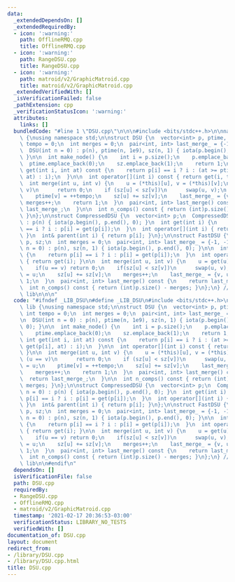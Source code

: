 ```yaml
---
data:
  _extendedDependsOn: []
  _extendedRequiredBy:
  - icon: ':warning:'
    path: OfflineRMQ.cpp
    title: OfflineRMQ.cpp
  - icon: ':warning:'
    path: RangeDSU.cpp
    title: RangeDSU.cpp
  - icon: ':warning:'
    path: matroid/v2/GraphicMatroid.cpp
    title: matroid/v2/GraphicMatroid.cpp
  _extendedVerifiedWith: []
  _isVerificationFailed: false
  _pathExtension: cpp
  _verificationStatusIcon: ':warning:'
  attributes:
    links: []
  bundledCode: "#line 1 \"DSU.cpp\"\n\n\n#include <bits/stdc++.h>\n\nnamespace lib\
    \ {\nusing namespace std;\n\nstruct DSU {\n  vector<int> p, ptime, sz;\n  int\
    \ tempo = 0;\n  int merges = 0;\n  pair<int, int> last_merge_ = {-1, -1};\n\n\
    \  DSU(int n = 0) : p(n), ptime(n, 1e9), sz(n, 1) { iota(p.begin(), p.end(), 0);\
    \ }\n\n  int make_node() {\n    int i = p.size();\n    p.emplace_back(i);\n  \
    \  ptime.emplace_back(0);\n    sz.emplace_back(1);\n    return 1;\n  }\n\n  int\
    \ get(int i, int at) const {\n    return p[i] == i ? i : (at >= ptime[i] ? get(p[i],\
    \ at) : i);\n  }\n\n  int operator[](int i) const { return get(i, tempo); }\n\n\
    \  int merge(int u, int v) {\n    u = (*this)[u], v = (*this)[v];\n    if (u ==\
    \ v)\n      return 0;\n    if (sz[u] < sz[v])\n      swap(u, v);\n    p[v] = u;\n\
    \    ptime[v] = ++tempo;\n    sz[u] += sz[v];\n    last_merge_ = {v, u};\n   \
    \ merges++;\n    return 1;\n  }\n  pair<int, int> last_merge() const {\n    return\
    \ last_merge_;\n  }\n\n  int n_comps() const { return (int)p.size() - merges;\
    \ }\n};\n\nstruct CompressedDSU {\n  vector<int> p;\n  CompressedDSU(int n = 0)\
    \ : p(n) { iota(p.begin(), p.end(), 0); }\n  int get(int i) {\n    return p[i]\
    \ == i ? i : p[i] = get(p[i]);\n  }\n  int operator[](int i) { return get(i);\
    \ }\n  int& parent(int i) { return p[i]; }\n};\n\nstruct FastDSU {\n  vector<int>\
    \ p, sz;\n  int merges = 0;\n  pair<int, int> last_merge_ = {-1, -1};\n  FastDSU(int\
    \ n = 0) : p(n), sz(n, 1) { iota(p.begin(), p.end(), 0); }\n\n  int get(int i)\
    \ {\n    return p[i] == i ? i : p[i] = get(p[i]);\n  }\n  int operator[](int i)\
    \ { return get(i); }\n\n  int merge(int u, int v) {\n    u = get(u), v = get(v);\n\
    \    if(u == v) return 0;\n    if(sz[u] < sz[v])\n      swap(u, v);\n    p[v]\
    \ = u;\n    sz[u] += sz[v];\n    merges++;\n    last_merge_ = {v, u};\n    return\
    \ 1;\n  }\n  pair<int, int> last_merge() const {\n    return last_merge_;\n  }\n\
    \  int n_comps() const { return (int)p.size() - merges; }\n};\n} // namespace\
    \ lib\n\n\n"
  code: "#ifndef _LIB_DSU\n#define _LIB_DSU\n#include <bits/stdc++.h>\n\nnamespace\
    \ lib {\nusing namespace std;\n\nstruct DSU {\n  vector<int> p, ptime, sz;\n \
    \ int tempo = 0;\n  int merges = 0;\n  pair<int, int> last_merge_ = {-1, -1};\n\
    \n  DSU(int n = 0) : p(n), ptime(n, 1e9), sz(n, 1) { iota(p.begin(), p.end(),\
    \ 0); }\n\n  int make_node() {\n    int i = p.size();\n    p.emplace_back(i);\n\
    \    ptime.emplace_back(0);\n    sz.emplace_back(1);\n    return 1;\n  }\n\n \
    \ int get(int i, int at) const {\n    return p[i] == i ? i : (at >= ptime[i] ?\
    \ get(p[i], at) : i);\n  }\n\n  int operator[](int i) const { return get(i, tempo);\
    \ }\n\n  int merge(int u, int v) {\n    u = (*this)[u], v = (*this)[v];\n    if\
    \ (u == v)\n      return 0;\n    if (sz[u] < sz[v])\n      swap(u, v);\n    p[v]\
    \ = u;\n    ptime[v] = ++tempo;\n    sz[u] += sz[v];\n    last_merge_ = {v, u};\n\
    \    merges++;\n    return 1;\n  }\n  pair<int, int> last_merge() const {\n  \
    \  return last_merge_;\n  }\n\n  int n_comps() const { return (int)p.size() -\
    \ merges; }\n};\n\nstruct CompressedDSU {\n  vector<int> p;\n  CompressedDSU(int\
    \ n = 0) : p(n) { iota(p.begin(), p.end(), 0); }\n  int get(int i) {\n    return\
    \ p[i] == i ? i : p[i] = get(p[i]);\n  }\n  int operator[](int i) { return get(i);\
    \ }\n  int& parent(int i) { return p[i]; }\n};\n\nstruct FastDSU {\n  vector<int>\
    \ p, sz;\n  int merges = 0;\n  pair<int, int> last_merge_ = {-1, -1};\n  FastDSU(int\
    \ n = 0) : p(n), sz(n, 1) { iota(p.begin(), p.end(), 0); }\n\n  int get(int i)\
    \ {\n    return p[i] == i ? i : p[i] = get(p[i]);\n  }\n  int operator[](int i)\
    \ { return get(i); }\n\n  int merge(int u, int v) {\n    u = get(u), v = get(v);\n\
    \    if(u == v) return 0;\n    if(sz[u] < sz[v])\n      swap(u, v);\n    p[v]\
    \ = u;\n    sz[u] += sz[v];\n    merges++;\n    last_merge_ = {v, u};\n    return\
    \ 1;\n  }\n  pair<int, int> last_merge() const {\n    return last_merge_;\n  }\n\
    \  int n_comps() const { return (int)p.size() - merges; }\n};\n} // namespace\
    \ lib\n\n#endif\n"
  dependsOn: []
  isVerificationFile: false
  path: DSU.cpp
  requiredBy:
  - RangeDSU.cpp
  - OfflineRMQ.cpp
  - matroid/v2/GraphicMatroid.cpp
  timestamp: '2021-02-17 20:36:53-03:00'
  verificationStatus: LIBRARY_NO_TESTS
  verifiedWith: []
documentation_of: DSU.cpp
layout: document
redirect_from:
- /library/DSU.cpp
- /library/DSU.cpp.html
title: DSU.cpp
---
```

